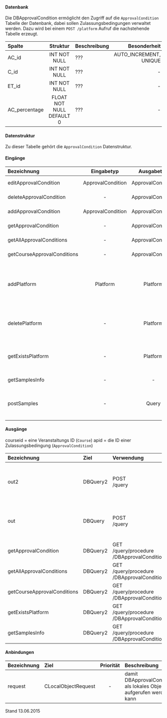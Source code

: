 #### Datenbank
Die DBApprovalCondition ermöglicht den Zugriff auf die `ApprovalCondition` Tabelle der Datenbank, dabei sollen
Zulassungsbedingungen verwaltet werden.
Dazu wird bei einem `POST /platform` Aufruf die nachstehende Tabelle erzeugt.

| Spalte        | Struktur  | Beschreibung | Besonderheit |
| :------       |:---------:| :------------| -----------: |
|AC_id|INT NOT NULL| ??? |AUTO_INCREMENT,<br>UNIQUE|
|C_id|INT NOT NULL| ??? |-|
|ET_id|INT NOT NULL| ??? |-|
|AC_percentage|FLOAT NOT NULL DEFAULT 0| ??? |-|

#### Datenstruktur
Zu dieser Tabelle gehört die `ApprovalCondition` Datenstruktur.

#### Eingänge
| Bezeichnung  | Eingabetyp  | Ausgabetyp | Befehl | Beschreibung |
| :----------- |:-----------:| :---------:| :----- | :----------- |
|editApprovalCondition|ApprovalCondition|ApprovalCondition|PUT<br>/approvalcondition(/approvalcondition)/:apid| ??? |
|deleteApprovalCondition|-|ApprovalCondition|DELETE<br>/approvalcondition(/approvalcondition)/:apid| ??? |
|addApprovalCondition|ApprovalCondition|ApprovalCondition|POST<br>/approvalcondition| ??? |
|getApprovalCondition|-|ApprovalCondition|GET<br>/approvalcondition(/approvalcondition)/:apid| ??? |
|getAllApprovalConditions|-|ApprovalCondition|GET<br>/approvalcondition(/approvalcondition)| ??? |
|getCourseApprovalConditions|-|ApprovalCondition|GET<br>/approvalcondition/course/:courseid| ??? |
|addPlatform|Platform|Platform|POST<br>/platform|installiert dies zugehörige Tabelle und die Prozeduren für diese Plattform|
|deletePlatform|-|Platform|DELETE<br>/platform|entfernt die Tabelle und Prozeduren aus der Plattform|
|getExistsPlatform|-|Platform|GET<br>/link/exists/platform| prüft, ob die Tabelle und die Prozeduren existieren |
|getSamplesInfo|-|-|GET<br>/samples| ??? |
|postSamples|-|Query|POST<br>/samples/:amount| erzeugt Zufallsdaten (amount = Anzahl der Datensätze) |

#### Ausgänge
courseid = eine Veranstaltungs ID (`Course`)
apid = die ID einer Zulassungsbedingung (`ApprovalCondition`)

| Bezeichnung  | Ziel  | Verwendung | Beschreibung |
| :----------- |:----- | :--------- | :----------- |
|out2|DBQuery2|POST<br>/query| wird für EDIT, DELETE<br>und POST<br>SQL-Templates verwendet |
|out|DBQuery|POST<br>/query| wird für EDIT, DELETE<br>und POST<br>SQL-Templates verwendet |
|getApprovalCondition|DBQuery2|GET<br>/query/procedure<br>/DBApprovalConditionGetApprovalCondition/:apid| Prozeduraufruf |
|getAllApprovalConditions|DBQuery2|GET<br>/query/procedure<br>/DBApprovalConditionGetAllApprovalConditions| Prozeduraufruf |
|getCourseApprovalConditions|DBQuery2|GET<br>/query/procedure<br>/DBApprovalConditionGetCourseApprovalConditions/:courseid| Prozeduraufruf |
|getExistsPlatform|DBQuery2|GET<br>/query/procedure<br>/DBApprovalConditionGetExistsPlatform| Prozeduraufruf |
|getSamplesInfo|DBQuery2|GET<br>/query/procedure<br>/DBApprovalConditionGetExistsPlatform| Prozeduraufruf |

#### Anbindungen
| Bezeichnung  | Ziel  | Priorität | Beschreibung |
| :----------- |:----- | :--------:| :------------|
|request|CLocalObjectRequest|-| damit DBApprovalCondition als lokales Objekt aufgerufen werden kann |

Stand 13.06.2015